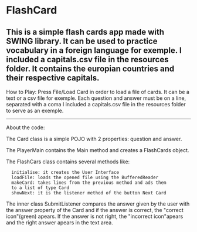 # FlashCard

This is a simple flash cards app made with SWING library.
It can be used to practice vocabulary in a foreign language for exemple.
I included a capitals.csv file in the resources folder. 
It contains the europian countries and their respective capitals.
--------------------------------------------------------
How to Play:
  Press File/Load Card in order to load a file of cards. 
  It can be a text or a csv file for exemple.
  Each question and answer must be on a line, separated with a coma
  I included a capitals.csv file in the resources folder to serve as an exemple.
  
--------------------------------------------------------
About the code:

  The Card class is a simple POJO with 2 properties: question and answer.
  
  The PlayerMain contains the Main method and creates a FlashCards object.
  
  The FlashCars class contains several methods like:
  
      initialise: it creates the User Interface
      loadFile: loads the opened file using the BufferedReader
      makeCard: takes lines from the previous method and ads them 
      to a list of type Card
      showNext: it is the listener method of the button Next Card
 
 The inner class SubmitListener compares the answer given by the user 
  with the answer property of the Card and if the answer is correct, 
  the "correct icon"(green) apears.
  If the answer is not right, the "incorrect icon"apears and the right answer
  apears in the text area. 
